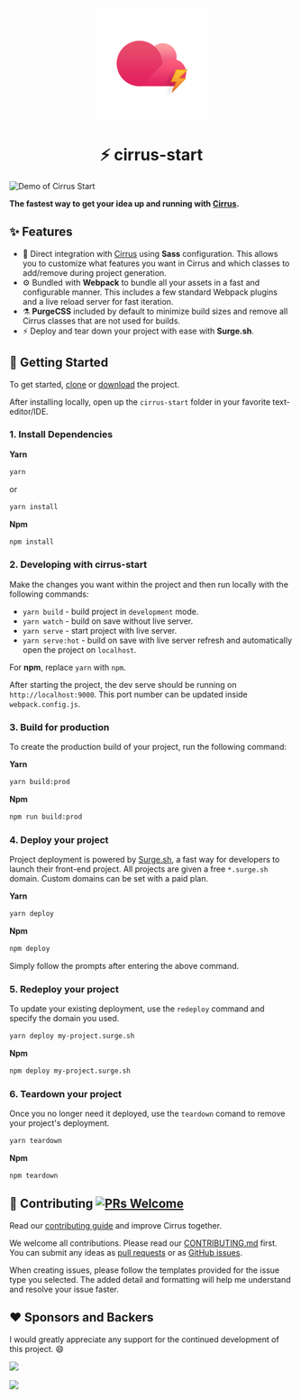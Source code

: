 <p align="center"><img src="https://raw.githubusercontent.com/Cirrus-UI/Cirrus-Start/master/img/logo.png" width="200"></p>
<h1 align="center">⚡ cirrus-start</h1>

![Demo of Cirrus Start](https://github.com/Cirrus-UI/Cirrus-Start/raw/main/gifs/combined.gif)

**The fastest way to get your idea up and running with [Cirrus](https://github.com/Cirrus-UI/Cirrus-Start).**

## ✨ Features

- 💎 Direct integration with [Cirrus](https://github.com/Cirrus-UI/Cirrus-Start) using **Sass** configuration. This allows you to customize what features you want in Cirrus and which classes to add/remove during project generation.
- ⚙️ Bundled with **Webpack** to bundle all your assets in a fast and configurable manner. This includes a few standard Webpack plugins and a live reload server for fast iteration.
- ⚗️ **PurgeCSS** included by default to minimize build sizes and remove all Cirrus classes that are not used for builds.
- ⚡ Deploy and tear down your project with ease with **Surge.sh**.

## 🔨 Getting Started

To get started, [clone](https://github.com/Cirrus-UI/Cirrus-Start.git) or [download](https://github.com/Cirrus-UI/Cirrus-Start/archive/refs/heads/main.zip) the project.

After installing locally, open up the `cirrus-start` folder in your favorite text-editor/IDE.

### 1. Install Dependencies

**Yarn**

```sh
yarn
```

or

```sh
yarn install
```

**Npm**

```sh
npm install
```

### 2. Developing with cirrus-start

Make the changes you want within the project and then run locally with the following commands:

- `yarn build` - build project in `development` mode.
- `yarn watch` - build on save without live server.
- `yarn serve` - start project with live server.
- `yarn serve:hot` - build on save with live server refresh and automatically open the project on `localhost`.

For **npm**, replace `yarn` with `npm`.

After starting the project, the dev serve should be running on `http://localhost:9000`. This port number can be updated inside `webpack.config.js`.

### 3. Build for production

To create the production build of your project, run the following command:

**Yarn**

```sh
yarn build:prod
```

**Npm**

```sh
npm run build:prod
```

### 4. Deploy your project

Project deployment is powered by [Surge.sh](https://surge.sh/), a fast way for developers to launch their front-end project. All projects are given a free `*.surge.sh` domain. Custom domains can be set with a paid plan.

**Yarn**

```sh
yarn deploy
```

**Npm**

```sh
npm deploy
```

Simply follow the prompts after entering the above command.

### 5. Redeploy your project

To update your existing deployment, use the `redeploy` command and specify the domain you used.


```sh
yarn deploy my-project.surge.sh
```

**Npm**

```sh
npm deploy my-project.surge.sh
```

### 6. Teardown your project

Once you no longer need it deployed, use the `teardown` comand to remove your project's deployment.

```sh
yarn teardown
```

**Npm**

```sh
npm teardown
```

## 🤝 Contributing [![PRs Welcome](https://img.shields.io/badge/PRs-welcome-brightgreen.svg?style=flat-square)](http://makeapullrequest.com)

Read our [contributing guide](https://github.com/Cirrus-UI/Cirrus-Start/blob/master/.github/CONTRIBUTING.yml) and improve Cirrus together.

We welcome all contributions. Please read our [CONTRIBUTING.md](https://github.com/Cirrus-UI/Cirrus-Start/blob/master/.github/CONTRIBUTING.md) first. You can submit any ideas as [pull requests](https://github.com/Cirrus-UI/Cirrus-Start/pulls) or as [GitHub issues](https://github.com/Cirrus-UI/Cirrus-Start/issues).

When creating issues, please follow the templates provided for the issue type you selected. The added detail and formatting will help me understand and resolve your issue faster.

## ❤️ Sponsors and Backers

I would greatly appreciate any support for the continued development of this project. :smile:

[![](https://opencollective.com/cirrus/tiers/sponsors.svg?avatarHeight=36)](https://opencollective.com/cirrus#support)

[![](https://opencollective.com/cirrus/tiers/backers.svg?avatarHeight=36)](https://opencollective.com/cirrus#support)
